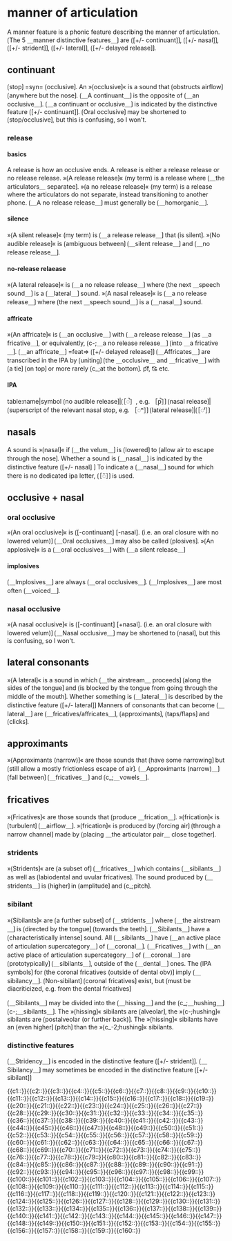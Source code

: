 # manner of articulation

A manner feature is a phonic feature describing the manner of articulation.
⟮The 5 ＿manner distinctive features＿⟯ are ⟮[+/- continuant]⟯, ⟮[+/- nasal]⟯, ⟮[+/- strident]⟯, ⟮[+/- lateral]⟯, ⟮[+/- delayed release]⟯.

## continuant

⟮stop⟯ =syn= ⟮occlusive⟯.
An »⟮occlusive⟯« is a sound that ⟮obstructs airflow⟯ ⟮anywhere but the nose⟯.
⟮＿A continuant＿⟯ is the opposite of ⟮＿an occlusive＿⟯.
⟮＿a continuant or occlusive＿⟯ is indicated by the distinctive feature ⟮[+/- continuant]⟯.
⟮Oral occlusive⟯ may be shortened to ⟮stop/occlusive⟯, but this is confusing, so I won't.

### release

#### basics

A release is how an occlusive ends.
A release is either a release release or no release release.
»⟮A release release⟯« (my term) is a release where ⟮＿the articulators＿ separatee⟯.
»⟮a no release release⟯« (my term) is a release where the articulators do not separate, instead transitioning to another phone.
⟮＿A no release release＿⟯ must generally be ⟮＿homorganic＿⟯.

#### silence

»⟮A silent release⟯« (my term) is ⟮＿a release release＿⟯ that ⟮is silent⟯.
»⟮No audible release⟯« is ⟮ambiguous between⟯ ⟮＿silent release＿⟯ and ⟮＿no release release＿⟯.

#### no-release relaease

»⟮A lateral release⟯« is ⟮＿a no release release＿⟯ where ⟮the next ＿speech sound＿⟯ is a ⟮＿lateral＿⟯ sound.
»⟮A nasal release⟯« is ⟮＿a no release release＿⟯ where ⟮the next ＿speech sound＿⟯ is a ⟮＿nasal＿⟯ sound.

#### affricate

»⟮An affricate⟯« is ⟮＿an occlusive＿⟯ with ⟮＿a release release＿⟯ ⟮as ＿a fricative＿⟯, or equivalently, ⟮c-;＿a no release release＿⟯ ⟮into ＿a fricative＿⟯.
⟮＿an affricate＿⟯ =feat=> ⟮[+/- delayed release]⟯
⟮＿Affricates＿⟯ are transcribed in the IPA by ⟮uniting⟯ ⟮the ＿occlusive＿ and ＿fricative＿⟯ with ⟮a tie⟯ ⟮on top⟯ or more rarely ⟮c_;at the bottom⟯.
p͡f, t͡ɕ etc.

#### IPA

table:name|symbol
⟮no audible release⟯|⟮［◌̚］, e.g. ［p̚］⟯
⟮nasal release⟯|⟮superscript of the relevant nasal stop, e.g. ［◌ⁿ］⟯
⟮lateral release⟯|⟮［◌ˡ］⟯

## nasals 

A sound is »⟮nasal⟯« if ⟮＿the velum＿⟯ is ⟮lowered⟯ to ⟮allow air to escape through the nose⟯.
Whether a sound is ⟮＿nasal＿⟯ is indicated by the distinctive feature ⟮[+/- nasal] ⟯
To indicate a ⟮＿nasal＿⟯ sound for which there is no dedicated ipa letter, ⟮［◌̃］⟯ is used.

## occlusive + nasal

### oral occlusive

»⟮An oral occlusive⟯« is ⟮[-continuant] [-nasal]. (i.e. an oral closure with no lowered velum)⟯
⟮＿Oral occlusives＿⟯ may also be called ⟮plosives⟯.
»⟮An applosive⟯« is a ⟮＿oral occlusives＿⟯ with ⟮＿a silent release＿⟯

#### implosives

⟮＿Implosives＿⟯ are always ⟮＿oral occlusives＿⟯.
⟮＿Implosives＿⟯ are most often ⟮＿voiced＿⟯.

### nasal occlusive

»⟮A nasal occlusive⟯« is ⟮[-continuant] [+nasal]. (i.e. an oral closure with lowered velum)⟯
⟮＿Nasal occlusive＿⟯ may be shortened to ⟮nasal⟯, but this is confusing, so I won't.

## lateral consonants

»⟮A lateral⟯« is a sound in which ⟮＿the airstream＿ proceeds⟯ ⟮along the sides of the tongue⟯ and ⟮is blocked by the tongue from going through the middle of the mouth⟯. 
Whether something is ⟮＿lateral＿⟯ is described by the distinctive feature ⟮[+/- lateral]⟯
Manners of consonants that can become ⟮＿lateral＿⟯ are ⟮＿fricatives/affricates＿⟯, ⟮approximants⟯, ⟮taps/flaps⟯ and ⟮clicks⟯.

## approximants

»⟮Approximants (narrow)⟯« are those sounds that ⟮have some narrowing⟯ but ⟮still allow a mostly frictionless escape of air⟯.
⟮＿Approximants (narrow)＿⟯ ⟮fall between⟯ ⟮＿fricatives＿⟯ and ⟮c_;＿vowels＿⟯.

## fricatives

»⟮Fricatives⟯« are those sounds that ⟮produce ＿frication＿⟯.
»⟮frication⟯« is ⟮turbulent⟯ ⟮＿airflow＿⟯.
»⟮frication⟯« is produced by ⟮forcing air⟯ ⟮through a narrow channel⟯ made by ⟮placing ＿the articulator pair＿ close together⟯.

### stridents

»⟮Stridents⟯« are ⟮a subset of⟯ ⟮＿fricatives＿⟯ which contains ⟮＿sibilants＿⟯ as well as ⟮labiodental and uvular fricatives⟯.
The sound produced by ⟮＿stridents＿⟯ is ⟮higher⟯ in ⟮amplitude⟯ and ⟮c_;pitch⟯.

### sibilant

»⟮Sibilants⟯« are ⟮a further subset⟯ of ⟮＿stridents＿⟯ where ⟮＿the airstream＿⟯ is ⟮directed by the tongue⟯ ⟮towards the teeth⟯.
⟮＿Sibilants＿⟯ have a ⟮characteristically intense⟯ sound.
All ⟮＿sibilants＿⟯ have ⟮＿an active place of articulation supercategory＿⟯ of ⟮＿coronal＿⟯.
⟮＿Fricatives＿⟯ with ⟮＿an active place of articulation supercategory＿⟯ of ⟮＿coronal＿⟯ are ⟮prototypically⟯ ⟮＿sibilants＿⟯, outside of the ⟮＿dental＿⟯ ones.
The ⟮IPA symbols⟯ for ⟮the coronal fricatives (outside of dental obv)⟯ imply ⟮＿sibilancy＿⟯.
⟮Non-sibilant⟯ ⟮coronal fricatives⟯ exist, but ⟮must be diacriticized, e.g. from the dental fricatives⟯

⟮＿Sibilants＿⟯ may be divided into the ⟮＿hissing＿⟯ and the ⟮c_;＿hushing＿⟯ ⟮c-;＿sibilants＿⟯.
The »⟮hissing⟯« sibilants are ⟮alveolar⟯, the »⟮c-;hushing⟯« sibilants are ⟮postalveolar (or further back)⟯.
The »⟮hissing⟯« sibilants have an ⟮even higher⟯ ⟮pitch⟯ than the »⟮c_-2;hushing⟯« sibilants.

### distinctive features

⟮＿Stridency＿⟯ is encoded in the distinctive feature ⟮[+/- strident]⟯.
⟮＿Sibilancy＿⟯ may sometimes be encoded in the distinctive feature ⟮[+/- sibilant]⟯

<span class="cloze-dump">{{c1::}}{{c2::}}{{c3::}}{{c4::}}{{c5::}}{{c6::}}{{c7::}}{{c8::}}{{c9::}}{{c10::}}{{c11::}}{{c12::}}{{c13::}}{{c14::}}{{c15::}}{{c16::}}{{c17::}}{{c18::}}{{c19::}}{{c20::}}{{c21::}}{{c22::}}{{c23::}}{{c24::}}{{c25::}}{{c26::}}{{c27::}}{{c28::}}{{c29::}}{{c30::}}{{c31::}}{{c32::}}{{c33::}}{{c34::}}{{c35::}}{{c36::}}{{c37::}}{{c38::}}{{c39::}}{{c40::}}{{c41::}}{{c42::}}{{c43::}}{{c44::}}{{c45::}}{{c46::}}{{c47::}}{{c48::}}{{c49::}}{{c50::}}{{c51::}}{{c52::}}{{c53::}}{{c54::}}{{c55::}}{{c56::}}{{c57::}}{{c58::}}{{c59::}}{{c60::}}{{c61::}}{{c62::}}{{c63::}}{{c64::}}{{c65::}}{{c66::}}{{c67::}}{{c68::}}{{c69::}}{{c70::}}{{c71::}}{{c72::}}{{c73::}}{{c74::}}{{c75::}}{{c76::}}{{c77::}}{{c78::}}{{c79::}}{{c80::}}{{c81::}}{{c82::}}{{c83::}}{{c84::}}{{c85::}}{{c86::}}{{c87::}}{{c88::}}{{c89::}}{{c90::}}{{c91::}}{{c92::}}{{c93::}}{{c94::}}{{c95::}}{{c96::}}{{c97::}}{{c98::}}{{c99::}}{{c100::}}{{c101::}}{{c102::}}{{c103::}}{{c104::}}{{c105::}}{{c106::}}{{c107::}}{{c108::}}{{c109::}}{{c110::}}{{c111::}}{{c112::}}{{c113::}}{{c114::}}{{c115::}}{{c116::}}{{c117::}}{{c118::}}{{c119::}}{{c120::}}{{c121::}}{{c122::}}{{c123::}}{{c124::}}{{c125::}}{{c126::}}{{c127::}}{{c128::}}{{c129::}}{{c130::}}{{c131::}}{{c132::}}{{c133::}}{{c134::}}{{c135::}}{{c136::}}{{c137::}}{{c138::}}{{c139::}}{{c140::}}{{c141::}}{{c142::}}{{c143::}}{{c144::}}{{c145::}}{{c146::}}{{c147::}}{{c148::}}{{c149::}}{{c150::}}{{c151::}}{{c152::}}{{c153::}}{{c154::}}{{c155::}}{{c156::}}{{c157::}}{{c158::}}{{c159::}}{{c160::}}</span>